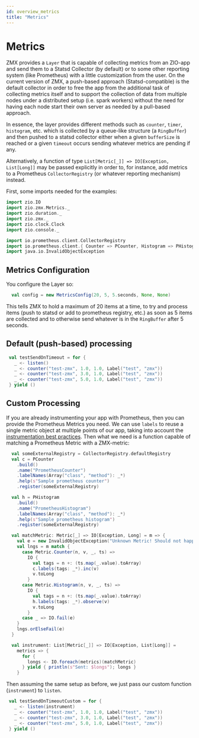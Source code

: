 ```yaml
---
id: overview_metrics
title: "Metrics"
---
```


# Metrics

ZMX provides a `Layer` that is capable of collecting metrics from an ZIO-app and send them to a Statsd Collector (by default) or to some other reporting system (like Prometheus) with a little customization from the user. On the current version of ZMX, a push-based approach (Statsd-compatible) is the default collector in order to free the app from the additional task of collecting metrics itself and to support the collection of data from multiple nodes under a distributed setup (i.e. spark workers) without the need for having each node start their own server as needed by a pull-based approach.

In essence, the layer provides different methods such as `counter`, `timer`, `histogram`, etc. which is collected by a queue-like structure (a `RingBuffer`) and then pushed to a statsd collector either when a given `bufferSize` is reached or a given `timeout` occurs sending whatever metrics are pending if any.

Alternatively, a function of type `List[Metric[_]] => IO[Exception, List[Long]]` may be passed explicitly in order to, for instance, add metrics to a Prometheus `CollectorRegistry` (or whatever reporting mechanism) instead.

First, some imports needed for the examples:

```scala mdoc:silent
import zio.IO
import zio.zmx.Metrics._
import zio.duration._
import zio.zmx._
import zio.clock.Clock
import zio.console._

import io.prometheus.client.CollectorRegistry
import io.prometheus.client.{ Counter => PCounter, Histogram => PHistogram }
import java.io.InvalidObjectException
```

## Metrics Configuration

You configure the Layer so:

```scala mdoc:silent
  val config = new MetricsConfig(20, 5, 5.seconds, None, None)
```
 This tells ZMX to hold a maximum of 20 items at a time, to try and process items (push to statsd or add to prometheus registry, etc.) as soon as 5 items are collected and to otherwise send whatever is in the `RingBuffer` after 5 seconds.
 
## Default (push-based) processing

 ```scala mdoc:silent
  val testSendOnTimeout = for {
    _ <- listen()
    _ <- counter("test-zmx", 1.0, 1.0, Label("test", "zmx"))
    _ <- counter("test-zmx", 3.0, 1.0, Label("test", "zmx"))
    _ <- counter("test-zmx", 5.0, 1.0, Label("test", "zmx"))
  } yield ()
``` 

## Custom Processing

If you are already instrumenting your app with Prometheus, then you can provide the Prometheus Metrics you need. We can use `labels` to reuse a single metric object at multiple points of our app, taking into account the [instrumentation best practices](https://prometheus.io/docs/practices/instrumentation/#use-labels). Then what we need is a function capable of matching a Prometheus Metric with a ZMX-metric:

```scala mdoc:silent
  val someExternalRegistry = CollectorRegistry.defaultRegistry
  val c = PCounter
    .build()
    .name("PrometheusCounter")
    .labelNames(Array("class", "method"): _*)
    .help(s"Sample prometheus counter")
    .register(someExternalRegistry)

  val h = PHistogram
    .build()
    .name("PrometheusHistogram")
    .labelNames(Array("class", "method"): _*)
    .help(s"Sample prometheus histogram")
    .register(someExternalRegistry)

  val matchMetric: Metric[_] => IO[Exception, Long] = m => {
    val e = new InvalidObjectException("Unknown Metric! Should not happen")
    val lngs = m match {
      case Metric.Counter(n, v, _, ts) =>
        IO {
          val tags = n +: (ts.map(_.value).toArray)
          c.labels(tags: _*).inc(v)
          v.toLong
        }
      case Metric.Histogram(n, v, _, ts) =>
        IO {
          val tags = n +: (ts.map(_.value).toArray)
          h.labels(tags: _*).observe(v)
          v.toLong
        }
      case _ => IO.fail(e)
    }
    lngs.orElseFail(e)
  }

  val instrument: List[Metric[_]] => IO[Exception, List[Long]] =
    metrics => {
      for {
        longs <- IO.foreach(metrics)(matchMetric)
      } yield { println(s"Sent: $longs"); longs }
    }
```

Then assuming the same setup as before, we just pass our custom function (`instrument`) to `listen`.

 ```scala mdoc:silent
  val testSendOnTimeoutCustom = for {
    _ <- listen(instrument)
    _ <- counter("test-zmx", 1.0, 1.0, Label("test", "zmx"))
    _ <- counter("test-zmx", 3.0, 1.0, Label("test", "zmx"))
    _ <- counter("test-zmx", 5.0, 1.0, Label("test", "zmx"))
  } yield ()
```

